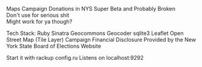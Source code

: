 Maps Campaign Donations in NYS 
Super Beta and Probably Broken  
Don't use for serious shit    
Might work for ya though?

Tech Stack:
  Ruby
  Sinatra
  Geocommons Geocoder
  sqlite3
  Leaflet
  Open Street Map (Tile Layer)
  Campaign Financial Disclosure Provided by the New York State Board of Elections Website

Start it with 
rackup config.ru
Listens on
localhost:9292
